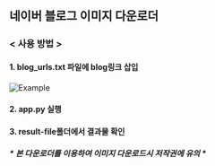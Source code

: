 ## 네이버 블로그 이미지 다운로더

### **< 사용 방법 >**
#### 1. blog_urls.txt 파일에 blog링크 삽입
![Example](https://github.com/NJHDev/naverblog-image-scrap/blob/main/README/blog_url.txt%20Example.png?raw=true)

#### 2. app.py 실행

#### 3. result-file폴더에서 결과물 확인


##### * 본 다운로더를 이용하여 이미지 다운로드시 저작권에 유의 *
